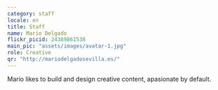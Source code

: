 ```yaml
---
category: staff
locale: en
title: Staff
name: Mario Delgado
flickr_picid: 24389861538
main_pic: "assets/images/avatar-1.jpg"
role: Creative
qr: "http://mariodelgadosevilla.es/"
---
```


Mario likes to build and design
creative content, apasionate by default.
